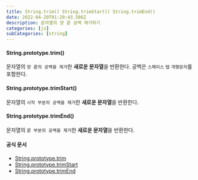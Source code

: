 ```yaml
---
title: String.trim() String.trimStart() String.trimEnd()
date: 2022-04-20T01:29:43.586Z
description: 문자열의 양 끝 공백 제거하기
categories: [js]
subCategories: [string]
---
```


#### String.prototype.trim()

문자열의 `양 끝의 공백을 제거`한 **새로운 문자열**을 반환한다. 공백은 `스페이스` `탭` `개행문자`를 포함한다.

#### String.prototype.trimStart()

문자열의 `시작 부분의 공백을 제거`한 **새로운 문자열**을 반환한다.

#### String.prototype.trimEnd()

문자열의 `끝 부분의 공백을 제거`한 **새로운 문자열**을 반환한다.

#### 공식 문서

- <a href="https://developer.mozilla.org/ko/docs/Web/JavaScript/Reference/Global_Objects/String/Trim" target="_blank" >String.prototype.trim</a>
- <a href="https://developer.mozilla.org/ko/docs/Web/JavaScript/Reference/Global_Objects/String/trimStart" target="_blank" >String.prototype.trimStart</a>
- <a href="https://developer.mozilla.org/ko/docs/Web/JavaScript/Reference/Global_Objects/String/trimEnd" target="_blank" >String.prototype.trimEnd</a>
